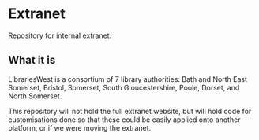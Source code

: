 # Extranet

Repository for internal extranet.

What it is
----------

LibrariesWest is a consortium of 7 library authorities: Bath and North East Somerset, Bristol, Somerset, South Gloucestershire, Poole, Dorset, and North Somerset.

This repository will not hold the full extranet website, but will hold code for customisations done so that these could be easily applied onto another platform, or if we were moving the extranet.
